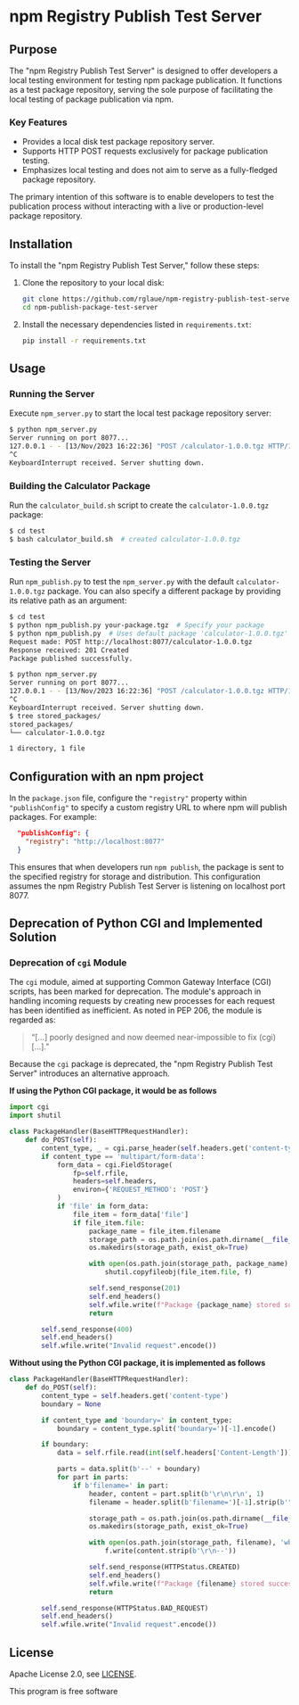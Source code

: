 # npm Registry Publish Test Server

## Purpose
The "npm Registry Publish Test Server" is designed to offer developers a local
testing environment for testing npm package publication. It functions as a test
package repository, serving the sole purpose of facilitating the local testing
of package publication via npm. 

### Key Features
- Provides a local disk test package repository server.
- Supports HTTP POST requests exclusively for package publication testing.
- Emphasizes local testing and does not aim to serve as a fully-fledged package repository.

The primary intention of this software is to enable developers to test the
publication process without interacting with a live or production-level
package repository. 

## Installation

To install the "npm Registry Publish Test Server," follow these steps:

1. Clone the repository to your local disk:
   ```bash
   git clone https://github.com/rglaue/npm-registry-publish-test-server.git
   cd npm-publish-package-test-server
   ```

2. Install the necessary dependencies listed in `requirements.txt`:
   ```bash
   pip install -r requirements.txt
   ```

## Usage

### Running the Server

Execute `npm_server.py` to start the local test package repository server:

```bash
$ python npm_server.py
Server running on port 8077...
127.0.0.1 - - [13/Nov/2023 16:22:36] "POST /calculator-1.0.0.tgz HTTP/1.1" 201 -
^C
KeyboardInterrupt received. Server shutting down.
```

### Building the Calculator Package

Run the `calculator_build.sh` script to create the `calculator-1.0.0.tgz` package:

```bash
$ cd test
$ bash calculator_build.sh  # created calculator-1.0.0.tgz
```

### Testing the Server

Run `npm_publish.py` to test the `npm_server.py` with the default `calculator-1.0.0.tgz` package. You can also specify a different package by providing its relative path as an argument:

```bash
$ cd test
$ python npm_publish.py your-package.tgz  # Specify your package
$ python npm_publish.py  # Uses default package 'calculator-1.0.0.tgz'
Request made: POST http://localhost:8077/calculator-1.0.0.tgz
Response received: 201 Created
Package published successfully.
```

```bash
$ python npm_server.py
Server running on port 8077...
127.0.0.1 - - [13/Nov/2023 16:22:36] "POST /calculator-1.0.0.tgz HTTP/1.1" 201 -
^C
KeyboardInterrupt received. Server shutting down.
$ tree stored_packages/
stored_packages/
└── calculator-1.0.0.tgz

1 directory, 1 file
```

## Configuration with an npm project

In the `package.json` file, configure the `"registry"` property within
`"publishConfig"` to specify a custom registry URL to where npm will
publish packages. For example:

```json
  "publishConfig": {
    "registry": "http://localhost:8077"
  }
```

This ensures that when developers run `npm publish`, the package is sent to the
specified registry for storage and distribution. This configuration assumes the
npm Registry Publish Test Server is listening on localhost port 8077.

## Deprecation of Python CGI and Implemented Solution

### Deprecation of `cgi` Module
The `cgi` module, aimed at supporting Common Gateway Interface (CGI) scripts,
has been marked for deprecation. The module's approach in handling incoming
requests by creating new processes for each request has been identified as 
inefficient. As noted in PEP 206, the module is regarded as:

> “[…] poorly designed and now deemed near-impossible to fix (cgi) […].”

Because the `cgi` package is deprecated, the "npm Registry Publish 
Test Server" introduces an alternative approach.

**If using the Python CGI package, it would be as follows**

```python
import cgi
import shutil

class PackageHandler(BaseHTTPRequestHandler):
    def do_POST(self):
        content_type, _ = cgi.parse_header(self.headers.get('content-type'))
        if content_type == 'multipart/form-data':
            form_data = cgi.FieldStorage(
                fp=self.rfile,
                headers=self.headers,
                environ={'REQUEST_METHOD': 'POST'}
            )
            if 'file' in form_data:
                file_item = form_data['file']
                if file_item.file:
                    package_name = file_item.filename
                    storage_path = os.path.join(os.path.dirname(__file__), 'stored_packages')
                    os.makedirs(storage_path, exist_ok=True)

                    with open(os.path.join(storage_path, package_name), 'wb') as f:
                        shutil.copyfileobj(file_item.file, f)

                    self.send_response(201)
                    self.end_headers()
                    self.wfile.write(f"Package {package_name} stored successfully".encode())
                    return

        self.send_response(400)
        self.end_headers()
        self.wfile.write("Invalid request".encode())
```

**Without using the Python CGI package, it is implemented as follows**

```python
class PackageHandler(BaseHTTPRequestHandler):
    def do_POST(self):
        content_type = self.headers.get('content-type')
        boundary = None

        if content_type and 'boundary=' in content_type:
            boundary = content_type.split('boundary=')[-1].encode()

        if boundary:
            data = self.rfile.read(int(self.headers['Content-Length']))

            parts = data.split(b'--' + boundary)
            for part in parts:
                if b'filename=' in part:
                    header, content = part.split(b'\r\n\r\n', 1)
                    filename = header.split(b'filename=')[-1].strip(b'"').decode()

                    storage_path = os.path.join(os.path.dirname(__file__), 'stored_packages')
                    os.makedirs(storage_path, exist_ok=True)

                    with open(os.path.join(storage_path, filename), 'wb') as f:
                        f.write(content.strip(b'\r\n--'))

                    self.send_response(HTTPStatus.CREATED)
                    self.end_headers()
                    self.wfile.write(f"Package {filename} stored successfully".encode())
                    return

        self.send_response(HTTPStatus.BAD_REQUEST)
        self.end_headers()
        self.wfile.write("Invalid request".encode())
```

## License

Apache License 2.0, see [LICENSE](https://www.apache.org/licenses/LICENSE-2.0).

This program is free software
